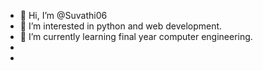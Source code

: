 - 👋 Hi, I’m @Suvathi06
- 👀 I’m interested in python and web development.
- 🌱 I’m currently learning final year computer engineering.
- 
- 

<!---
Suvathi06/Suvathi06 is a ✨ special ✨ repository because its `README.md` (this file) appears on your GitHub profile.
You can click the Preview link to take a look at your changes.
--->
